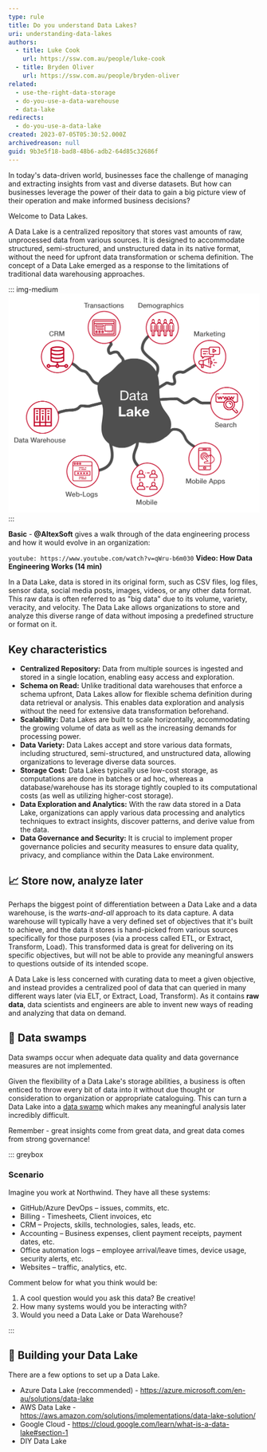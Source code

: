 ```yaml
---
type: rule
title: Do you understand Data Lakes?
uri: understanding-data-lakes
authors:
  - title: Luke Cook
    url: https://ssw.com.au/people/luke-cook
  - title: Bryden Oliver
    url: https://ssw.com.au/people/bryden-oliver
related:
  - use-the-right-data-storage
  - do-you-use-a-data-warehouse
  - data-lake
redirects:
  - do-you-use-a-data-lake
created: 2023-07-05T05:30:52.000Z
archivedreason: null
guid: 9b3e5f18-bad8-48b6-adb2-64d85c32686f
---
```

In today's data-driven world, businesses face the challenge of managing and extracting insights from vast and diverse datasets. But how can businesses leverage the power of their data to gain a big picture view of their operation and make informed business decisions?

Welcome to Data Lakes.

<!--endintro-->

A Data Lake is a centralized repository that stores vast amounts of raw, unprocessed data from various sources. It is designed to accommodate structured, semi-structured, and unstructured data in its native format, without the need for upfront data transformation or schema definition. The concept of a Data Lake emerged as a response to the limitations of traditional data warehousing approaches.

::: img-medium
![](datalake-infographic.png)
:::

**Basic** - **@AltexSoft** gives a walk through of the data engineering process and how it would evolve in an organization:

`youtube: https://www.youtube.com/watch?v=qWru-b6m030`
**Video: How Data Engineering Works (14 min)**

In a Data Lake, data is stored in its original form, such as CSV files, log files, sensor data, social media posts, images, videos, or any other data format. This raw data is often referred to as "big data" due to its volume, variety, veracity, and velocity. The Data Lake allows organizations to store and analyze this diverse range of data without imposing a predefined structure or format on it.

## Key characteristics

* **Centralized Repository:** Data from multiple sources is ingested and stored in a single location, enabling easy access and exploration.
* **Schema on Read:** Unlike traditional data warehouses that enforce a schema upfront, Data Lakes allow for flexible schema definition during data retrieval or analysis. This enables data exploration and analysis without the need for extensive data transformation beforehand.
* **Scalability:** Data Lakes are built to scale horizontally, accommodating the growing volume of data as well as the increasing demands for processing power.
* **Data Variety:** Data Lakes accept and store various data formats, including structured, semi-structured, and unstructured data, allowing organizations to leverage diverse data sources.
* **Storage Cost:** Data Lakes typically use low-cost storage, as computations are done in batches or ad hoc, whereas a database/warehouse has its storage tightly coupled to its computational costs (as well as utilizing higher-cost storage).
* **Data Exploration and Analytics:** With the raw data stored in a Data Lake, organizations can apply various data processing and analytics techniques to extract insights, discover patterns, and derive value from the data.
* **Data Governance and Security:** It is crucial to implement proper governance policies and security measures to ensure data quality, privacy, and compliance within the Data Lake environment.

## 📈 Store now, analyze later

Perhaps the biggest point of differentiation between a Data Lake and a data warehouse, is the *warts-and-all* approach to its data capture. A data warehouse will typically have a very defined set of objectives that it's built to achieve, and the data it stores is hand-picked from various sources specifically for those purposes (via a process called ETL, or Extract, Transform, Load). This transformed data is great for delivering on its specific objectives, but will not be able to provide any meaningful answers to questions outside of its intended scope. 

A Data Lake is less concerned with curating data to meet a given objective, and instead provides a centralized pool of data that can queried in many different ways later (via ELT, or Extract, Load, Transform). As it contains **raw data**, data scientists and engineers are able to invent new ways of reading and analyzing that data on demand.

## 🤢 Data swamps

 Data swamps occur when adequate data quality and data governance measures are not implemented. 

 Given the flexibility of a Data Lake's storage abilities, a business is often enticed to throw every bit of data into it without due thought or consideration to organization or appropriate cataloguing. This can turn a Data Lake into a [data swamp](https://www.enterprisestorageforum.com/management/data-lake-data-swamp/) which makes any meaningful analysis later incredibly difficult.

Remember - great insights come from great data, and great data comes from strong governance!

::: greybox
### Scenario

Imagine you work at Northwind. They have all these systems:

- GitHub/Azure DevOps – issues, commits, etc.
- Billing - Timesheets, Client invoices, etc
- CRM – Projects, skills, technologies, sales, leads, etc.
- Accounting – Business expenses, client payment receipts, payment dates, etc.
- Office automation logs – employee arrival/leave times, device usage, security alerts, etc.
- Websites – traffic, analytics, etc.

<!-- TODO: State a business problem... we'd use data from {{ SYSTEMS USED }} which would be a good candidate for a Data Lake. -->

Comment below for what you think would be:
1. A cool question would you ask this data? Be creative!
2. How many systems would you be interacting with?
3. Would you need a Data Lake or Data Warehouse?


:::


## 🔨 Building your Data Lake
There are a few options to set up a Data Lake.

- Azure Data Lake (reccommended) - https://azure.microsoft.com/en-au/solutions/data-lake
- AWS Data Lake - https://aws.amazon.com/solutions/implementations/data-lake-solution/
- Google Cloud - https://cloud.google.com/learn/what-is-a-data-lake#section-1
- DIY Data Lake
